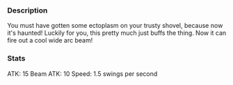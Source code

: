 ### Description
You must have gotten some ectoplasm on your trusty shovel, because now it's haunted! Luckily for you, this pretty much just buffs the thing. Now it can fire out a cool wide arc beam!

### Stats
ATK: 15
Beam ATK: 10
Speed: 1.5 swings per second